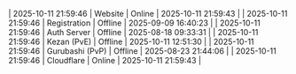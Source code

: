 | 2025-10-11 21:59:46 | Website | Online | 2025-10-11 21:59:43 |
| 2025-10-11 21:59:46 | Registration | Offline | 2025-09-09 16:40:23 |
| 2025-10-11 21:59:46 | Auth Server | Offline | 2025-08-18 09:33:31 |
| 2025-10-11 21:59:46 | Kezan (PvE) | Offline | 2025-10-11 12:51:30 |
| 2025-10-11 21:59:46 | Gurubashi (PvP) | Offline | 2025-08-23 21:44:06 |
| 2025-10-11 21:59:46 | Cloudflare | Online | 2025-10-11 21:59:43 |
